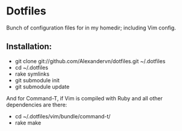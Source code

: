 Dotfiles
========

Bunch of configuration files for in my homedir; including Vim config. 

Installation:
-------------

- git clone git://github.com/Alexandervn/dotfiles.git ~/.dotfiles
- cd ~/.dotfiles
- rake symlinks
- git submodule init
- git submodule update


And for Command-T, if Vim is compiled with Ruby and all other dependencies are there:
- cd ~/.dotfiles/vim/bundle/command-t/
- rake make
